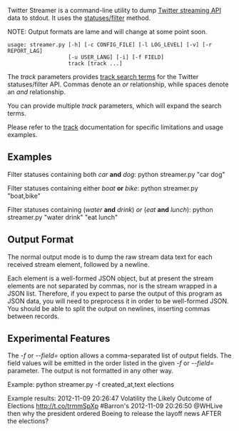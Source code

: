 Twitter Streamer is a command-line utility to dump [Twitter streaming API][1] data
to stdout.  It uses the [statuses/filter][3] method.

NOTE: Output formats are lame and will change at some point soon.

    usage: streamer.py [-h] [-c CONFIG_FILE] [-l LOG_LEVEL] [-v] [-r REPORT_LAG]
                       [-u USER_LANG] [-i] [-f FIELD]
                       track [track ...]

The *track* parameters provides [track search terms][2] for the Twitter 
statuses/filter API.  Commas denote an *or* relationship, while spaces
denote an *and* relationship.  

You can provide multiple *track* parameters, which will expand the search terms.

Please refer to the [track][2] documentation for specific limitations and 
usage examples.

## Examples ##
Filter statuses containing both *car* **and** *dog*:
    python streamer.py "car dog"

Filter statuses containing either *boat* **or** *bike*:
    python streamer.py "boat,bike" 
    
Filter statuses containing (*water* **and** *drink*) *or* (*eat* **and** *lunch*):
    python streamer.py "water drink" "eat lunch"
    

## Output Format ##
The normal output mode is to dump the raw stream data text for each received
stream element, followed by a newline.

Each element is a well-formed JSON object, but at present the
stream elements are not separated by commas, nor is the stream wrapped in a JSON
list.  Therefore, if you expect to parse the output of this program as JSON
data, you will need to preprocess it in order to be well-formed JSON.  You should
be able to split the output on newlines, inserting commas between records. 

## Experimental Features ##
 
The *-f* or *--field=* option allows a comma-separated list of output fields.
The field values will be emitted in the order listed in the given *-f* or *--field=*
parameter.  The output is not formatted in any other way.

Example:
    python streamer.py -f created_at,text elections

Example results:
    2012-11-09 20:26:47 Volatility the Likely Outcome of Elections http://t.co/trmmSpXp #Barron's
    2012-11-09 20:26:50 @WHLive then why the president ordered Boeing to release the layoff news AFTER the elections?

[1]: https://dev.twitter.com/docs/streaming-apis
[2]: https://dev.twitter.com/docs/streaming-apis/parameters#track 
[3]: https://dev.twitter.com/docs/api/1.1/post/statuses/filter
